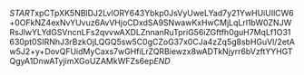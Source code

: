 $START$xpCTpXK5NBlDJ2LvlORY643Ybkp0JsVyUweLYad7y21YwHUiUIlCW6+0OFkNZ4exNvYUvuz6AvVHjoCDxdSA9SNwawKxHwCMjLqLrl1bW0ZNJWRsJlwYLYdGSVncnLFs2qvvwAXDLZnnanRuTpriG56iZGftfh0guH7MqLf1O31630pt0SIRNhJ3rBzkOjLQGQ5sw5C0gCZoG37x0CJa4zZq5g8sbHGuVl/2etAw5J2+y+DovQFUidMyCaxs7wGHfiLrZQRBiewzx8wADTkNjyrr6bVzftYYHGTQgyA1DnwATyjimXGoUZAMkWFZs6ep$END$